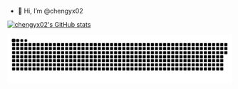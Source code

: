 - 👋 Hi, I’m @chengyx02

[![chengyx02's GitHub stats](https://github-readme-stats.vercel.app/api?username=chengyx02)](https://github.com/anuraghazra/github-readme-stats)

![chengyx02's contribution graph](https://raw.githubusercontent.com/chengyx02/chengyx02/output/github-contribution-grid-snake.svg)

<!---
chengyx02/chengyx02 is a ✨ special ✨ repository because its `README.md` (this file) appears on your GitHub profile.
You can click the Preview link to take a look at your changes.
--->
